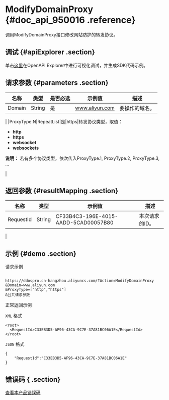 # ModifyDomainProxy {#doc_api_950016 .reference}

调用ModifyDomainProxy接口修改网站防护的转发协议。

## 调试 {#apiExplorer .section}

单击[这里](https://api.aliyun.com/#product=DDoSPro&api=ModifyDomainProxy)在OpenAPI Explorer中进行可视化调试，并生成SDK代码示例。

## 请求参数 {#parameters .section}

|名称|类型|是否必选|示例值|描述|
|--|--|----|---|--|
|Domain|String|是|www.aliyun.com|要操作的域名。

 |
|ProxyType.N|RepeatList|是|https|转发协议类型，取值：

 -   **http**
-   **https**
-   **websocket**
-   **websockets**

 **说明：** 若有多个协议类型，依次传入ProxyType.1, ProxyType.2, ProxyType.3, ...

 |

## 返回参数 {#resultMapping .section}

|名称|类型|示例值|描述|
|--|--|---|--|
|RequestId|String|CF33B4C3-196E-4015-AADD-5CAD00057B80|本次请求的ID。

 |

## 示例 {#demo .section}

请求示例

``` {#request_demo}

https://ddospro.cn-hangzhou.aliyuncs.com/?Action=ModifyDomainProxy
&Domain=www.aliyun.com
&ProxyType=["http","https"]
&公共请求参数

```

正常返回示例

`XML` 格式

``` {#xml_return_success_demo}
<root>
  <RequestId>C33EB3D5-AF96-43CA-9C7E-37A81BC06A1E</RequestId>
</root>

```

`JSON` 格式

``` {#json_return_success_demo}
{
	"RequestId":"C33EB3D5-AF96-43CA-9C7E-37A81BC06A1E"
}
```

## 错误码 { .section}

[查看本产品错误码](https://error-center.aliyun.com/status/product/DDoSPro)

